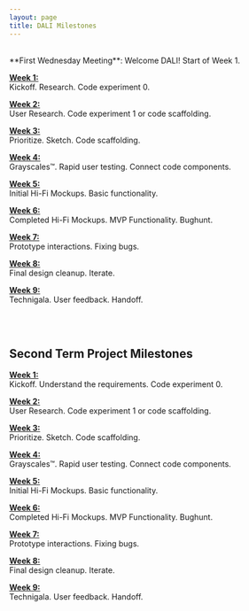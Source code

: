 ```yaml
---
layout: page
title: DALI Milestones
---
```


<br>
**First Wednesday Meeting**: Welcome DALI! Start of Week 1.

[**Week 1:**](week01/)<br>
Kickoff. Research. Code experiment 0.


[**Week 2:**](week02/)<br>
User Research. Code experiment 1 or code scaffolding.


[**Week 3:**](week03/)<br>
Prioritize. Sketch. Code scaffolding.


[**Week 4:**](week04/)<br>
Grayscales™. Rapid user testing. Connect code components.


[**Week 5:**](week05/)<br>
Initial Hi-Fi Mockups. Basic functionality.


[**Week 6:**](week06/)<br>
Completed Hi-Fi Mockups. MVP Functionality. Bughunt.


[**Week 7:**](week07/)<br>
Prototype interactions. Fixing bugs.


[**Week 8:**](week08/)<br>
Final design cleanup. Iterate.


[**Week 9:**](week09/)<br>
Technigala. User feedback. Handoff.

<br>
<br>


## Second Term Project Milestones

[**Week 1:**](week21/)<br>
Kickoff. Understand the requirements. Code experiment 0.


[**Week 2:**](week22/)<br>
User Research. Code experiment 1 or code scaffolding.


[**Week 3:**](week23/)<br>
Prioritize. Sketch. Code scaffolding.


[**Week 4:**](week24/)<br>
Grayscales™. Rapid user testing. Connect code components.


[**Week 5:**](week25/)<br>
Initial Hi-Fi Mockups. Basic functionality.


[**Week 6:**](week26/)<br>
Completed Hi-Fi Mockups. MVP Functionality. Bughunt.


[**Week 7:**](week27/)<br>
Prototype interactions. Fixing bugs.


[**Week 8:**](week28/)<br>
Final design cleanup. Iterate.


[**Week 9:**](week29/)<br>
Technigala. User feedback. Handoff.
